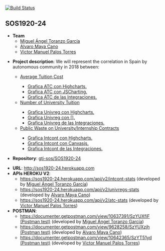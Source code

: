 <main>

[![Build Status](https://travis-ci.org/gti-sos/SOS1920-24.svg?branch=master)](https://travis-ci.org/gti-sos/SOS1920-24)


<h2 id="sos1920-24">SOS1920-24</h2>
<ul>
<li><strong>Team</strong><ul>
<li><a href="https://github.com/Nerk1">Miguel Ángel Toranzo García</a></li>
<li><a href="https://github.com/AlvaroMaya">Alvaro Maya Cano</a></li>
<li><a href="https://github.com/vicpaltor">Victor Manuel Palos Torres</a></li>
</ul>
</li>
<li><p><strong>Project description</strong>: We will represent the correlation in Spain by autonomous community in 2018 between:</p>
<ul>
<li><a href="http://sos1920-24.herokuapp.com/#/atc-stats">Average Tuition Cost</a></li>

<ul>
		<li type="disc" ><a type="disc" href="/#/atc-stats/chart">Grafica ATC con Highcharts.</a></li>
		<li type="disc" ><a type="disc" href="/#/atc-stats/chart2">Grafica ATC con JSCharting.</a></li>
		<li type="disc" ><a type="disc" href="/#/atc-stats/integrations">Grafica ATC de las Integraciones.</a></li>
	</ul>

<li><a href="http://sos1920-24.herokuapp.com/#/univreg-stats">Number of University Tuition</a></li>

<ul>
		<li type="disc" ><a type="disc" href="/#/univreg-stats/chart">Grafica Univreg con Highcharts.</a></li>
		<li type="disc" ><a type="disc" href="/#/univreg-stats/chart2">Grafica Univreg con [].</a></li>
		<li type="disc" ><a type="disc" href="/#/univreg-stats/integrations">Grafica Univreg de las Integraciones.</a></li>
	</ul>
	
<li><a href="http://sos1920-24.herokuapp.com/#/intcont-stats">Public Waste on University/Internship Contracts</a></li>

<ul>
		<li type="disc" ><a type="disc" href="/#/intcont-stats/chart">Grafica Intcont con Highcharts.</a></li>
		<li type="disc" ><a type="disc" href="/#/intcont-stats/chart2">Grafica Intcont con Canvasjs.</a></li>
		<li type="disc" ><a type="disc" href="/#/intcont-stats/integrations">Grafica Intcont de las Integraciones.</a></li>
	</ul>
</ul>
</li>
<li><p><strong>Repository</strong>: <a href="https://github.com/gti-sos/SOS1920-24">gti-sos/SOS1920-24</a></p>
</li>
<li><strong>URL</strong>: <a href="http://sos1920-24.herokuapp.com">http://sos1920-24.herokuapp.com</a></li>
<li><strong>APIs HEROKU V2</strong>:<ul>
<li><a href="https://sos1920-24.herokuapp.com/api/v2/intcont-stats">https://sos1920-24.herokuapp.com/api/v2/intcont-stats</a> (developed by <a href="https://github.com/Nerk1">Miguel Ángel Toranzo García</a>)</li>
<li><a href="https://sos1920-24.herokuapp.com/api/v2/univregs-stats">https://sos1920-24.herokuapp.com/api/v2/univregs-stats</a> (developed by <a href="https://github.com/AlvaroMaya">Alvaro Maya Cano</a>)</li>
<li><a href="https://sos1920-24.herokuapp.com/api/v2/atc-stats">https://sos1920-24.herokuapp.com/api/v2/atc-stats</a> (developed by <a href="https://github.com/vicpaltor">Victor Manuel Palos Torres</a>)</li>
	</ul>
</li>
<li><strong>POSTMAN</strong>:<ul>
	
<li><a href="https://documenter.getpostman.com/view/10637391/SzYUXfiF">https://documenter.getpostman.com/view/10637391/SzYUXfiF (Postman test)</a> (developed by <a href="https://github.com/Nerk1">Miguel Ángel Toranzo García</a>)</li>
	
<li><a href="https://documenter.getpostman.com/view/9628258/SzYUXzjh">https://documenter.getpostman.com/view/9628258/SzYUXzjh (Postman test)</a> (developed by <a href="https://github.com/AlvaroMaya">Alvaro Maya Cano</a>)</li>
	
<li><a href="https://documenter.getpostman.com/view/10642365/SzYT51yd">https://documenter.getpostman.com/view/10642365/SzYT51yd (Postman test)</a> (developed by <a href="https://github.com/vicpaltor">Victor Manuel Palos Torres</a>)</li>
</ul>
</li>
</ul>
</main>



